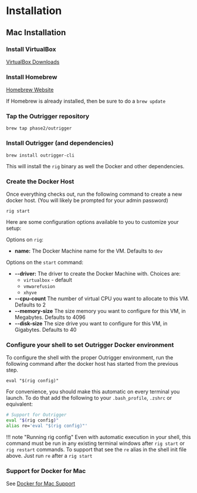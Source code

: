 # Installation

## Mac Installation

### Install VirtualBox

[VirtualBox Downloads](https://www.virtualbox.org/wiki/Downloads)

### Install Homebrew

[Homebrew Website](http://brew.sh/)

If Homebrew is already installed, then be sure to do a `brew update`

### Tap the Outrigger repository

`brew tap phase2/outrigger`

### Install Outrigger (and dependencies)

`brew install outrigger-cli`

This will install the `rig` binary as well the Docker and other dependencies.

### Create the Docker Host

Once everything checks out, run the following command to create a new docker host.
(You will likely be prompted for your admin password)

`rig start`

Here are some configuration options available to you to customize your setup:

Options on `rig`:

* **name:** The Docker Machine name for the VM. Defaults to `dev`

Options on the `start` command:

* **--driver:** The driver to create the Docker Machine with. Choices are:
    * `virtualbox` - default
    * `vmwarefusion`
    * `xhyve`
* **--cpu-count** The number of virtual CPU you want to allocate to this VM. Defaults to 2
* **--memory-size** The size memory you want to configure for this VM, in Megabytes. Defaults to 4096
* **--disk-size** The size drive you want to configure for this VM, in Gigabytes. Defaults to 40

### Configure your shell to set Outrigger Docker environment

To configure the shell with the proper Outrigger environment, run the following command
after the docker host has started from the previous step.

`eval "$(rig config)"`

For convenience, you should make this automatic on every terminal you launch. To do that
add the following to your `.bash_profile`, `.zshrc` or equivalent:

```bash
# Support for Outrigger
eval "$(rig config)"
alias re='eval "$(rig config)"'
```

!!! note "Running rig config"
    Even with automatic execution in your shell, this command must be run in any existing
    terminal windows after `rig start` or `rig restart` commands. To support that
    see the `re` alias in the shell init file above. Just run `re` after a `rig start`

### Support for Docker for Mac

See [Docker for Mac Support](../faq/docker-for-mac.md)
